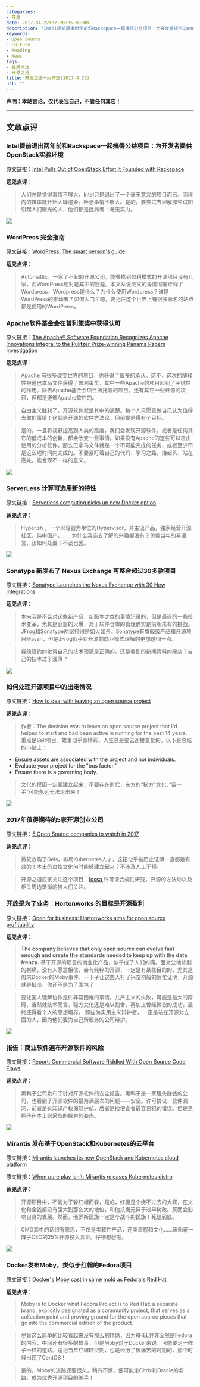```yaml
---
categories:
- 开源
date: 2017-04-22T07:28:05+08:00
description: "Intel提前退出两年前和Rackspace一起搞得公益项目：为开发者提供OpenStack实验环境；WordPress 完全指南；Apache软件基金会在普利策奖中获得认可；ServerLess 计算可选用新的特性；Sonatype 新发布了 Nexus Exchange 可整合超过30多款项目；如何处理开源项目中的出走情况；2017年值得期待的5家开源创业公司；开放是为了业务：Hortonworks 的目标是开源盈利；Docker发布Moby，类似于红帽的Fedora项目"
keywords:
- Open Source
- Culture
- Reading
- News
tags:
- 每周精选
- 开源之道
title: 开源之道一周精选(2017 4 23)
url: ""
---
```


**声明：本站言论，仅代表我自己，不管任何其它！**

---

## 文章点评

### Intel提前退出两年前和Rackspace一起搞得公益项目：为开发者提供OpenStack实验环境

原文链接：[Intel Pulls Out of OpenStack Effort It Founded with Rackspace](http://fortune.com/2017/04/14/intel-openstack-project-rackspace/)

**适兕点评：**

> 人们总是觉得事情不够大，Intel只是退出了一个毫无意义的项目而已。而境内的媒体就开始大肆渲染。唯恐事情不够大。是的，要尝试去理解那些试图引起人们眼光的人，他们都是搅局者！毫无实力。

![](https://tr2.cbsistatic.com/hub/i/r/2017/04/17/c73c291a-ad70-403a-8c9c-9e3b0d1bf72a/resize/770x/3d480c8e07867ba9ccd9a4c14ec9f6cf/wordpresslogo.jpg)

### WordPress 完全指南

原文链接：[WordPress: The smart person's guide](http://www.techrepublic.com/article/wordpress-the-smart-persons-guide/)

**适兕点评：**

> Automattic，一家了不起的开源公司，能够找到盈利模式的开源项目没有几家，而WordPress绝对是其中的翘楚。本文从说明文的角度彻底诠释了Wordpress，Wordpress是什么？为什么使用Wordpress？谁是WordPress的推动者？如何入门？嗯，要记住这个世界上有很多著名的站点都是使用的WordPress。

### Apache软件基金会在普利策奖中获得认可

原文链接：[The Apache® Software Foundation Recognizes Apache Innovations Integral to the Pulitzer Prize-winning Panama Papers Investigation](https://globenewswire.com/news-release/2017/04/17/961218/0/en/The-Apache-Software-Foundation-Recognizes-Apache-Innovations-Integral-to-the-Pulitzer-Prize-winning-Panama-Papers-Investigation.html)

**适兕点评：**

> Apache 有很多改变世界的项目，也获得了很多的承认。这不，这次的解释性报道巴拿马文件获得了普利策奖，其中一些Apache的项目起到了关键性的作用。除去Apache基金会项目所托管的项目，还有其它一些开源的项目，但都是遵循Apache软件的。

> 自由主义胜利了。开源软件就是其中的翘楚。每个人只愿意做自己认为值得去做的事情！这就是开源的软件方法论。但前提是得有个目标。

> 是的，一旦将视野提高到人类的高度，我们会发现开源软件，或者是任何其它的低成本的创新，都会改变一些事情。如果没有Apache的这些可以自由使用的分析软件，那么巴拿马文件就是一个不可能完成的任务，或者至少不是这么短时间内完成的。不要紧盯着自己的代码、学习之路，抬起头、站在高处，能发现不一样的意义。

![](http://images.techhive.com/images/article/2017/04/6027229355_cc067c7998_b-100718222-large.jpg)

### ServerLess 计算可选用新的特性

原文链接：[Serverless computing picks up new Docker option](http://www.infoworld.com/article/3190147/open-source-tools/serverless-computing-picks-up-new-docker-option.html)

**适兕点评：**

> Hyper.sh ，一个以容器为单位的Hypervisor，非主流产品，独家经营开源社区，纯中国产。......为什么我连去了解的兴趣都没有？仿佛当年的易语言，该如何处置？不谈也罢。

![](https://tr2.cbsistatic.com/hub/i/r/2017/04/17/d89454e8-31cf-489e-95d6-2dca093e792b/resize/770x/1aa9e069d0ce18b51c996a8432ac292b/istock-457794417.jpg)

### Sonatype 新发布了 Nexus Exchange 可整合超过30多款项目

原文链接：[Sonatype Launches the Nexus Exchange with 30 New Integrations](http://finance.yahoo.com/news/sonatype-launches-nexus-exchange-30-120000749.html)

**适兕点评：**

> 本来我是不会对这些新产品、新版本之类的事情记录的，但是最近的一些技术变革，尤其是容器的火爆，对于软件仓库的管理确实是前所未有的挑战。JFrog和Sonatype两家打得是如火如荼。Sonatype有旗舰级产品和开源项目Maven，但是JFrog似乎对开源的商业模式理解的更加透彻一点。

> 我隐隐约约觉得自己的技术预感是正确的，还是看到的新闻资料的缘故？自己的技术过于浅薄？

![](https://opensource.com/sites/default/files/styles/image-full-size/public/images/life/OSDC_Jobs_code_article_image_540x292_12428177_0714MM_2.png?itok=1gNsV_8B)

### 如何处理开源项目中的出走情况

原文链接：[How to deal with leaving an open source project](https://opensource.com/article/17/4/how-to-leave-open-source-project)

**适兕点评：**

> 作者：The decision was to leave an open source project that I'd helped to start and had been active in running for the past 14 years.  重点是Salt项目。故事似乎颇精彩，人生总是要去迎接变化的。以下是总结的小贴士：

* Ensure assets are associated with the project and not individuals.
* Evaluate your project for the "bus factor."
* Ensure there is a governing body.

> 文化的模因一定要建立起来，不要存在断代，东方的“秘方”文化、”留一手”可能永远无法走出来！

![](http://images.techhive.com/images/article/2017/04/open-source-companies-watch-100718004-large.jpeg)

### 2017年值得期待的5家开源创业公司

原文链接：[5 Open Source companies to watch in 2017](http://www.networkworld.com/article/3189590/open-source-tools/5-open-source-companies-to-watch-in-2017.html)

**适兕点评：**

> 微软收购了Deis，布局Kubernetes人才，这招似乎被历史证明一直都是有效的！本土的良性文化何时能够建立起来？不涉及人工干预。

> 开源之道应该关注这个项目：[fossa](http://fossa.io/),许可证合规性研究。开源的方法论以及相关周边渐渐的被人们关注。

### 开放是为了业务：Hortonworks 的目标是开源盈利

原文链接：[Open for business: Hortonworks aims for open source profitability](http://www.computerweekly.com/blog/Quocirca-Insights/Open-for-business-Hortonworks-aims-for-open-source-profitability)

**适兕点评：**

> **The company believes that only open source can evolve fast enough and create the standards needed to keep up with the data frenzy.** 基于开源的项目的商业化产品，似乎成了人们的痛。面对公地悲剧的刺痛，没有人愿意相信，会有纯粹的开源，一定是有某些目的的，尤其是周末Docker的Moby事件，一下子让这些人打了兴奋剂般的急忙证明，开源就是扯淡，你还不是为了面包？

> 要让国人理解协作是件非常困难的事情。共产主义的失败，可能是最大的障碍，当然就技术而言，秘方文化还是难以割舍。再加上曾经微软的成功。最终还得看个人的思想境界。 那些为实用主义辩护者，一定是站在开源对立面的人，因为他们要为自己所服务的公司辩护。

![](http://www.linuxinsider.com/article_images/story_graphics_xlarge/xl-2016-open-source-1.jpg)

### 报告：商业软件遍布开源软件的风险

原文链接：[Report: Commercial Software Riddled With Open Source Code Flaws](http://www.linuxinsider.com/story/84469.html)

**适兕点评：**

> 黑鸭子公司发布了针对开源软件的安全报告。黑鸭子是一家埋头赚钱的公司，也看到了开源软件的最为深层次的问题——安全。许可协议、软件漏洞，前者是有知识产权保驾护航，后者是捡便宜者最容易犯的错误。但是黑鸭子在本土则采取的躲避的姿态。

![](https://tctechcrunch2011.files.wordpress.com/2016/06/gettyimages-546996765.jpg?w=1318)

### Mirantis 发布基于OpenStack和Kubernetes的云平台

原文链接：[Mirantis launches its new OpenStack and Kubernetes cloud platform](https://techcrunch.com/2017/04/19/mirantis-launches-its-new-openstack-and-kubernetes-cloud-platform/)

原文链接：[When pure play isn’t: Mirantis releases Kubernetes distro](http://www.computerworld.com/article/3189966/open-source-tools/when-pure-play-isnt-mirantis-releases-kubernetes-distro.html)

**适兕点评：**

> 开源项目中，不能为了躲红帽而躲，是的，红帽是个绕不过去的大鳄，在文化和金钱都没有强大到那么大的地位，和他抗衡无异于过早树敌。反而会影响自身的发展。然而，俄罗斯民族一定是个战斗的民族！死磕到底。

> CMO其中的话很有意思，不仅是卖软件产品，还卖流程和文化......瞅瞅前一阵子CEO的25%开源投入言论。仔细想想吧。

![](http://images.techhive.com/images/article/2017/04/moby-100719204-large.jpg)

### Docker发布Moby，类似于红帽的Fedora项目

原文链接：[Docker's Moby cast in same mold as Fedora's Red Hat](http://www.infoworld.com/article/3191591/open-source-tools/dockers-moby-cast-in-same-mold-as-fedoras-red-hat.html)

**适兕点评：**

> Moby is to Docker what Fedora Project is to Red Hat: a separate brand, explicitly designated as a community project, that serves as a collection point and proving ground for the open source pieces that go into the commercial edition of the product.

> 尽管这么简单的比较看起来没有那么的精确，因为RHEL并非全然是Fedora的内容，中间还有很多的故事。但是Moby对于Docker来说，可能要走一阵子一样的道路。遥记当年红帽转型期，也是经历了很痛苦的时期的，那个时候出现了CentOS！

> 是的，Moby的道路还要很久，稍有不慎，便可能走Citrix和Oracle的老路，成为优秀开源项目的杀手！
